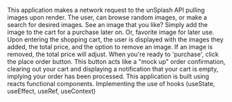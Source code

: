 This application makes a network request to the unSplash API pulling images upon render. The user, can browse random images, or make a search for desired images. See an image that you like? Simply add the image to the cart for a purchase later on. Or, favorite image for later use. Upon entering the shopping cart, the user is displayed with the images they added, the total price, and the option to remove an image. If an image is removed, the total price will adjust. When you're ready to 'purchase', click the place order button. This button acts like a "mock up" order confirmation, clearing out your cart and displaying a notification that your cart is empty, implying your order has been processed. This application is built using reacts functional components. Implementing the use of hooks (useState, useEffect, useRef, useContext)
